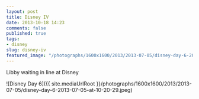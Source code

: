```yaml
---
layout: post
title: Disney IV
date: 2013-10-18 14:23
comments: false
published: true
tags:
- disney
slug: disney-iv
featured_image: "/photographs/1600x1600/2013/2013-07-05/disney-day-6-2013-07-05-at-10-20-29.jpeg"
---
```

Libby waiting in line at Disney

![Disney Day 6]({{ site.mediaUrlRoot }}/photographs/1600x1600/2013/2013-07-05/disney-day-6-2013-07-05-at-10-20-29.jpeg)
